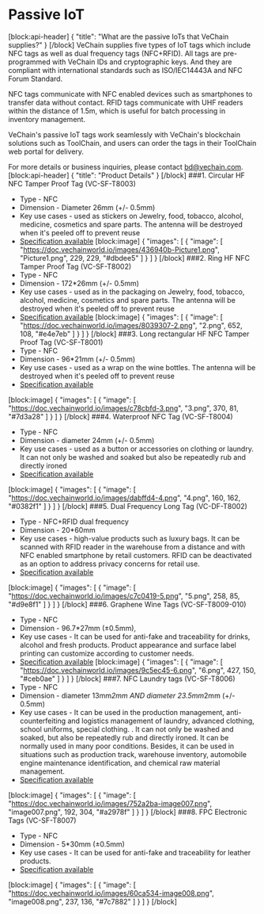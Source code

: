 # Passive IoT

[block:api-header]
{
  "title": "What are the passive IoTs that VeChain supplies?"
}
[/block]
VeChain supplies five types of IoT tags which include NFC tags as well as dual frequency tags (NFC+RFID). All tags are pre-programmed with VeChain IDs and cryptographic keys. And they are compliant with international standards such as ISO/IEC14443A and NFC Forum Standard. 

NFC tags communicate with NFC enabled devices such as smartphones to transfer data without contact. RFID tags communicate with UHF readers within the distance of 1.5m, which is useful for batch processing in inventory management. 

VeChain's passive IoT tags work seamlessly with VeChain's blockchain solutions such as ToolChain, and users can order the tags in their ToolChain web portal for delivery. 

For more details or business inquiries, please contact [bd@vechain.com](mailto:bd@vechain.com).
[block:api-header]
{
  "title": "Product Details"
}
[/block]
###1. Circular HF NFC Tamper Proof Tag (VC-SF-T8003)
* Type - NFC
* Dimension - Diameter 26mm (+/- 0.5mm)
* Key use cases - used as stickers on Jewelry, food, tobacco, alcohol, medicine, cosmetics and spare parts. The antenna will be destroyed when it's peeled off to prevent reuse
* [Specification available](https://vechain-cdn.oss-cn-shanghai.aliyuncs.com/Toolchain/IOT%20spec/VC-SF-T8003.pdf)
[block:image]
{
  "images": [
    {
      "image": [
        "https://doc.vechainworld.io/images/436940b-Picture1.png",
        "Picture1.png",
        229,
        229,
        "#dbdee5"
      ]
    }
  ]
}
[/block]
###2. Ring HF NFC Tamper Proof Tag (VC-SF-T8002)
* Type - NFC
* Dimension - 172*26mm (+/- 0.5mm)
* Key use cases - used as in the packaging on  Jewelry, food, tobacco, alcohol, medicine, cosmetics and spare parts. The antenna will be destroyed when it's peeled off to prevent reuse
* [Specification available](https://vechain-cdn.oss-cn-shanghai.aliyuncs.com/Toolchain/IOT%20spec/VC-SF-T8002.pdf)
[block:image]
{
  "images": [
    {
      "image": [
        "https://doc.vechainworld.io/images/8039307-2.png",
        "2.png",
        652,
        108,
        "#e4e7eb"
      ]
    }
  ]
}
[/block]
###3. Long rectangular HF NFC Tamper Proof Tag (VC-SF-T8001)
* Type - NFC
* Dimension - 96*21mm (+/- 0.5mm)
* Key use cases - used as a wrap on the wine bottles. The antenna will be destroyed when it's peeled off to prevent reuse
* [Specification available](https://vechain-cdn.oss-cn-shanghai.aliyuncs.com/Toolchain/IOT%20spec/VC-SF-T8001.pdf)

[block:image]
{
  "images": [
    {
      "image": [
        "https://doc.vechainworld.io/images/c78cbfd-3.png",
        "3.png",
        370,
        81,
        "#7d3a28"
      ]
    }
  ]
}
[/block]
###4. Waterproof NFC Tag (VC-SF-T8004)
* Type - NFC
* Dimension - diameter 24mm (+/- 0.5mm)
* Key use cases - used as a button or accessories on clothing or laundry. It can not only be washed and soaked but also be repeatedly rub and directly ironed
* [Specification available](https://vechain-cdn.oss-cn-shanghai.aliyuncs.com/Toolchain/IOT%20spec/VC-SF-T8004.pdf)

[block:image]
{
  "images": [
    {
      "image": [
        "https://doc.vechainworld.io/images/dabffd4-4.png",
        "4.png",
        160,
        162,
        "#0382f1"
      ]
    }
  ]
}
[/block]
###5. Dual Frequency Long Tag (VC-DF-T8002)
* Type - NFC+RFID dual frequency
* Dimension - 20*60mm
* Key use cases - high-value products such as luxury bags. It can be scanned with RFID reader in the warehouse from a distance and with NFC enabled smartphone by retail customers. RFID can be deactivated as an option to address privacy concerns for retail use. 
* [Specification available](https://vechain-cdn.oss-cn-shanghai.aliyuncs.com/Toolchain/IOT%20spec/VC-DF-T8002.pdf)

[block:image]
{
  "images": [
    {
      "image": [
        "https://doc.vechainworld.io/images/c7c0419-5.png",
        "5.png",
        258,
        85,
        "#d9e8f1"
      ]
    }
  ]
}
[/block]
###6. Graphene Wine Tags (VC-SF-T8009-010)
* Type - NFC
* Dimension - 96.7*27mm  (±0.5mm),
* Key use cases - It can be used for anti-fake and traceability for drinks, alcohol and fresh products. Product appearance and surface label printing can customize according to customer needs.
* [Specification available](https://vechain-cdn.oss-cn-shanghai.aliyuncs.com/Toolchain/IOT%20spec/VC-SF-T8009.pdf)
[block:image]
{
  "images": [
    {
      "image": [
        "https://doc.vechainworld.io/images/9c5ec45-6.png",
        "6.png",
        427,
        150,
        "#ceb0ae"
      ]
    }
  ]
}
[/block]
###7. NFC Laundry tags  (VC-SF-T8006)
* Type - NFC
* Dimension - diameter 13mm*2mm  AND diameter 23.5mm*2mm (+/- 0.5mm)
* Key use cases - It can be used in the production management, anti-counterfeiting and logistics management of laundry, advanced clothing, school uniforms, special clothing. . It can not only be washed and soaked, but also be repeatedly rub and directly ironed. It can be normally used in many poor conditions. Besides, it can be used in situations such as production track, warehouse inventory, automobile engine maintenance identification, and chemical raw material management.
* [Specification available](https://vechain-cdn.oss-cn-shanghai.aliyuncs.com/Toolchain/IOT%20spec/VC-SF-T8006.pdf)

[block:image]
{
  "images": [
    {
      "image": [
        "https://doc.vechainworld.io/images/752a2ba-image007.png",
        "image007.png",
        192,
        304,
        "#a2978f"
      ]
    }
  ]
}
[/block]
###8. FPC Electronic Tags  (VC-SF-T8007)
* Type - NFC
* Dimension - 5*30mm (±0.5mm)
* Key use cases - It can be used for anti-fake and traceability for leather products. 
* [Specification available](https://vechain-cdn.oss-cn-shanghai.aliyuncs.com/Toolchain/IOT%20spec/VC-SF-T8007.pdf)

[block:image]
{
  "images": [
    {
      "image": [
        "https://doc.vechainworld.io/images/60ca534-image008.png",
        "image008.png",
        237,
        136,
        "#7c7882"
      ]
    }
  ]
}
[/block]